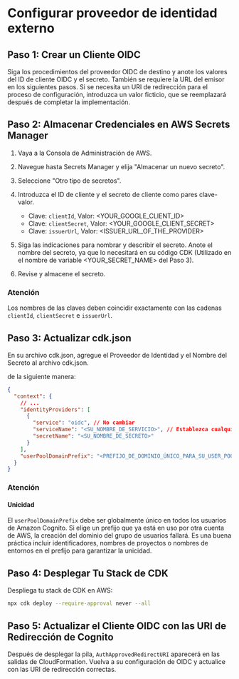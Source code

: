 # Configurar proveedor de identidad externo

## Paso 1: Crear un Cliente OIDC

Siga los procedimientos del proveedor OIDC de destino y anote los valores del ID de cliente OIDC y el secreto. También se requiere la URL del emisor en los siguientes pasos. Si se necesita un URI de redirección para el proceso de configuración, introduzca un valor ficticio, que se reemplazará después de completar la implementación.

## Paso 2: Almacenar Credenciales en AWS Secrets Manager

1. Vaya a la Consola de Administración de AWS.
2. Navegue hasta Secrets Manager y elija "Almacenar un nuevo secreto".
3. Seleccione "Otro tipo de secretos".
4. Introduzca el ID de cliente y el secreto de cliente como pares clave-valor.

   - Clave: `clientId`, Valor: <YOUR_GOOGLE_CLIENT_ID>
   - Clave: `clientSecret`, Valor: <YOUR_GOOGLE_CLIENT_SECRET>
   - Clave: `issuerUrl`, Valor: <ISSUER_URL_OF_THE_PROVIDER>

5. Siga las indicaciones para nombrar y describir el secreto. Anote el nombre del secreto, ya que lo necesitará en su código CDK (Utilizado en el nombre de variable <YOUR_SECRET_NAME> del Paso 3).
6. Revise y almacene el secreto.

### Atención

Los nombres de las claves deben coincidir exactamente con las cadenas `clientId`, `clientSecret` e `issuerUrl`.

## Paso 3: Actualizar cdk.json

En su archivo cdk.json, agregue el Proveedor de Identidad y el Nombre del Secreto al archivo cdk.json.

de la siguiente manera:

```json
{
  "context": {
    // ...
    "identityProviders": [
      {
        "service": "oidc", // No cambiar
        "serviceName": "<SU_NOMBRE_DE_SERVICIO>", // Establezca cualquier valor que desee
        "secretName": "<SU_NOMBRE_DE_SECRETO>"
      }
    ],
    "userPoolDomainPrefix": "<PREFIJO_DE_DOMINIO_ÚNICO_PARA_SU_USER_POOL>"
  }
}
```

### Atención

#### Unicidad

El `userPoolDomainPrefix` debe ser globalmente único en todos los usuarios de Amazon Cognito. Si elige un prefijo que ya está en uso por otra cuenta de AWS, la creación del dominio del grupo de usuarios fallará. Es una buena práctica incluir identificadores, nombres de proyectos o nombres de entornos en el prefijo para garantizar la unicidad.

## Paso 4: Desplegar Tu Stack de CDK

Despliega tu stack de CDK en AWS:

```sh
npx cdk deploy --require-approval never --all
```

## Paso 5: Actualizar el Cliente OIDC con las URI de Redirección de Cognito

Después de desplegar la pila, `AuthApprovedRedirectURI` aparecerá en las salidas de CloudFormation. Vuelva a su configuración de OIDC y actualice con las URI de redirección correctas.